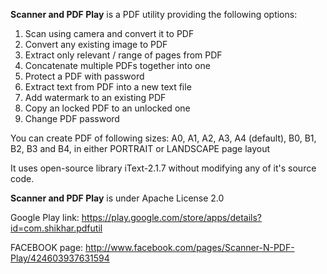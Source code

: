 **Scanner and PDF Play** is a PDF utility providing the following options:
  1. Scan using camera and convert it to PDF
  1. Convert any existing image to PDF
  1. Extract only relevant / range of pages from PDF
  1. Concatenate multiple PDFs together into one
  1. Protect a PDF with password
  1. Extract text from PDF into a new text file
  1. Add watermark to an existing PDF
  1. Copy an locked PDF to an unlocked one
  1. Change PDF password

You can create PDF of following sizes: A0, A1, A2, A3, A4 (default), B0, B1, B2, B3 and B4, in either PORTRAIT or LANDSCAPE page layout

It uses open-source library iText-2.1.7 without modifying any of it's source code.

**Scanner and PDF Play** is under Apache License 2.0

Google Play link: https://play.google.com/store/apps/details?id=com.shikhar.pdfutil

FACEBOOK page: http://www.facebook.com/pages/Scanner-N-PDF-Play/424603937631594